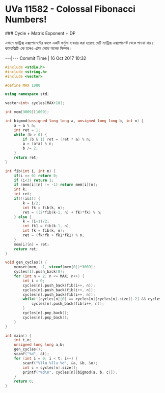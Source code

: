# UVa 11582 - Colossal Fibonacci Numbers!

‍‍‍### Cycle + Matrix Exponent + DP

এখানে ম্যাট্রিক্স এক্সপোনেন্টের বদলে একটি ফর্মুলা ব্যবহার করা হয়েছে যেটি ম্যাট্রিক্স এক্সপোনেন্ট থেকে পাওয়া যায়।কম্প্লেক্সিটি এক হলেও এটার কোড অনেক সিম্পল।


---|---
Commit Time | 16 Oct 2017 10:32

```cpp
#include <stdio.h>
#include <string.h>
#include <vector>

#define MAX 1000

using namespace std;

vector<int> cycles[MAX+10];

int mem[3009][1009];

int bigmod(unsigned long long a, unsigned long long b, int n) {
    a = a % n;
    int ret = 1;
    while (b > 0) {
        if (b & 1) ret = (ret * a) % n;
        a = (a*a) % n;
        b /= 2;
    }
    return ret;
}

int fib(int i, int n) {
    if(i == 0) return 0;
    if (i<3) return 1;
    if (mem[i][n] != -1) return mem[i][n];
    int k;
    int ret;
    if(!(i&1)) {
        k = i/2;
        int fk = fib(k, n);
        ret = ((2*fib(k-1, n) + fk)*fk) % n;
    } else {
        k = (i+1)/2;
        int fk1 = fib(k-1, n);
        int fk = fib(k, n);
        ret = (fk*fk + fk1*fk1) % n;
    }
    mem[i][n] = ret;
    return ret;
}

void gen_cycles() {
    memset(mem, -1, sizeof(mem[0])*3009);
    cycles[1].push_back(0);
    for (int n = 2; n <= MAX; n++) {
        int i = 0;
        cycles[n].push_back(fib(i++, n));
        cycles[n].push_back(fib(i++, n));
        cycles[n].push_back(fib(i++, n));
        while(!(cycles[n][0] == cycles[n][cycles[n].size()-2] && cycles[n][1] == cycles[n].back())) {
            cycles[n].push_back(fib(i++, n));
        }
        cycles[n].pop_back();
        cycles[n].pop_back();
    }
}

int main() {
    int t,n;
    unsigned long long a,b;
    gen_cycles();
    scanf("%d", &t);
    for (int i = 0; i < t; i++) {
        scanf("%llu %llu %d", &a, &b, &n);
        int c = cycles[n].size();
        printf("%d\n", cycles[n][bigmod(a, b, c)]);
    }
    return 0;
}

```
